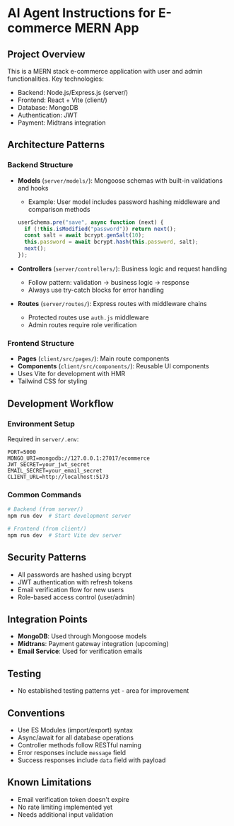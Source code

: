 # AI Agent Instructions for E-commerce MERN App

## Project Overview

This is a MERN stack e-commerce application with user and admin functionalities. Key technologies:

- Backend: Node.js/Express.js (server/)
- Frontend: React + Vite (client/)
- Database: MongoDB
- Authentication: JWT
- Payment: Midtrans integration

## Architecture Patterns

### Backend Structure

- **Models** (`server/models/`): Mongoose schemas with built-in validations and hooks

  - Example: User model includes password hashing middleware and comparison methods

  ```javascript
  userSchema.pre("save", async function (next) {
    if (!this.isModified("password")) return next();
    const salt = await bcrypt.genSalt(10);
    this.password = await bcrypt.hash(this.password, salt);
    next();
  });
  ```

- **Controllers** (`server/controllers/`): Business logic and request handling

  - Follow pattern: validation → business logic → response
  - Always use try-catch blocks for error handling

- **Routes** (`server/routes/`): Express routes with middleware chains
  - Protected routes use `auth.js` middleware
  - Admin routes require role verification

### Frontend Structure

- **Pages** (`client/src/pages/`): Main route components
- **Components** (`client/src/components/`): Reusable UI components
- Uses Vite for development with HMR
- Tailwind CSS for styling

## Development Workflow

### Environment Setup

Required in `server/.env`:

```
PORT=5000
MONGO_URI=mongodb://127.0.0.1:27017/ecommerce
JWT_SECRET=your_jwt_secret
EMAIL_SECRET=your_email_secret
CLIENT_URL=http://localhost:5173
```

### Common Commands

```bash
# Backend (from server/)
npm run dev  # Start development server

# Frontend (from client/)
npm run dev  # Start Vite dev server
```

## Security Patterns

- All passwords are hashed using bcrypt
- JWT authentication with refresh tokens
- Email verification flow for new users
- Role-based access control (user/admin)

## Integration Points

- **MongoDB**: Used through Mongoose models
- **Midtrans**: Payment gateway integration (upcoming)
- **Email Service**: Used for verification emails

## Testing

- No established testing patterns yet - area for improvement

## Conventions

- Use ES Modules (import/export) syntax
- Async/await for all database operations
- Controller methods follow RESTful naming
- Error responses include `message` field
- Success responses include `data` field with payload

## Known Limitations

- Email verification token doesn't expire
- No rate limiting implemented yet
- Needs additional input validation
